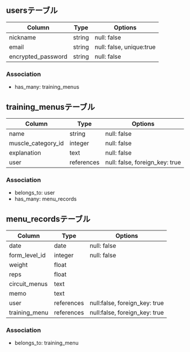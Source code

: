 ##  usersテーブル
| Column             | Type   | Options                  |
| ------------------ | ------ | ------------------------ |
| nickname           | string | null: false              |
| email              | string | null: false, unique:true |
| encrypted_password | string | null: false              |

### Association

- has_many: training_menus

##  training_menusテーブル

| Column                        | Type       | Options                        |
| ----------------------------- | ---------- | ------------------------------ |
| name                          | string     | null: false                    |
| muscle_category_id            | integer    | null: false                    |
| explanation                   | text       | null: false                    |
| user                          | references | null: false, foreign_key: true |

### Association

- belongs_to: user
- has_many: menu_records 

##  menu_recordsテーブル

| Column             | Type       | Options                       |
| ------------------ | ---------- | ----------------------------- |
| date               | date       | null: false                   |
| form_level_id      | integer    | null: false                   |
| weight             | float      |                               |
| reps               | float      |                               |
| circuit_menus      | text       |                               |
| memo               | text       |                               |
| user               | references | null:false, foreign_key: true |
| training_menu      | references | null:false, foreign_key: true |

### Association
- belongs_to: training_menu
